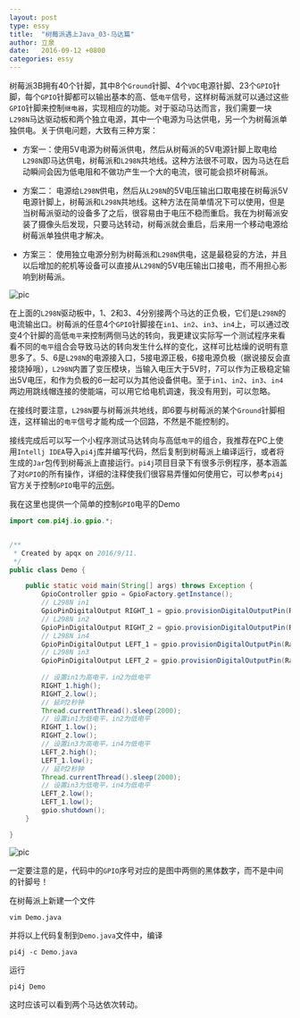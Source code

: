 ```yaml
---
layout: post
type: essy
title:  "树莓派遇上Java_03-马达篇"
author: 立泉
date:   2016-09-12 +0800
categories: essy
---
```


树莓派3B拥有40个针脚，其中8个`Ground`针脚、4个`VDC`电源针脚、23个`GPIO`针脚，每个`GPIO`针脚都可以输出基本的高、低`电平`信号，这样树莓派就可以通过这些`GPIO`针脚来控制`继电器`，实现相应的功能。对于驱动马达而言，我们需要一块`L298N`马达驱动板和两个独立电源，其中一个电源为马达供电，另一个为树莓派单独供电。关于供电问题，大致有三种方案：

* 方案一：使用5V电源为树莓派供电，然后从树莓派的5V电源针脚上取电给`L298N`即马达供电，树莓派和`L298N`共地线。这种方法很不可取，因为马达在启动瞬间会因为低电阻和不做功产生一个大的电流，很可能会损坏树莓派。

* 方案二：
电源给`L298N`供电，然后从`L298N`的5V电压输出口取电接在树莓派5V电源针脚上，树莓派和`L298N`共地线。这种方法在简单情况下可以使用，但是当树莓派驱动的设备多了之后，很容易由于电压不稳而重启。我在为树莓派安装了摄像头后发现，只要马达转动，树莓派就会重启，后来用一个移动电源给树莓派单独供电才解决。

* 方案三：
使用独立电源分别为树莓派和`L298N`供电，这是最稳妥的方法，并且以后增加的舵机等设备可以直接从`L298N`的5V电压输出口接电，而不用担心影响到树莓派。

<img class="materialboxed responsive-img" src="https://apqx.oss-cn-hangzhou.aliyuncs.com/blog/pic/l298n.jpg" alt="pic">

在上面的`L298N`驱动板中，1、2和3、4分别接两个马达的正负极，它们是`L298N`的电流输出口。树莓派的任意4个`GPIO`针脚接在`in1`、`in2`、`in3`、`in4`上，可以通过改变4个针脚的高低`电平`来控制两侧马达的转向，我更建议实际写一个测试程序来看看不同的`电平`组合会导致马达的转向发生什么样的变化，这样可比枯燥的说明有意思多了。5、6是`L298N`的电源接入口，5接电源正极，6接电源负极（据说接反会直接烧掉哦），`L298N`内置了变压模块，当输入电压大于5V时，7可以作为正极稳定输出5V电压，和作为负极的6一起可以为其他设备供电。至于`in1`、`in2`、`in3`、`in4`两边用跳线帽连接的使能端，可以用它给电机调速，我没有用到，可以忽略。

在接线时要注意，`L298N`要与树莓派共地线，即6要与树莓派的某个`Ground`针脚相连，这样输出的`电平`信号才能构成一个回路，不然是不能控制的。

接线完成后可以写一个小程序测试马达转向与高低`电平`的组合，我推荐在PC上使用`Intellj IDEA`导入`pi4j`库并编写代码，然后复制到树莓派上编译运行，或者将生成的`Jar`包传到树莓派上直接运行。`pi4j`项目目录下有很多示例程序，基本涵盖了对`GPIO`的所有操作，详细的注释使我们很容易弄懂如何使用它，可以参考`pi4j`官方关于控制`GPIO`电平的[示例](http://pi4j.com/example/control.html)。

我在这里也提供一个简单的控制`GPIO`电平的Demo

```java
import com.pi4j.io.gpio.*;


/**
 * Created by apqx on 2016/9/11.
 */
public class Demo {

    public static void main(String[] args) throws Exception {
        GpioController gpio = GpioFactory.getInstance();
        // L298N in1
        GpioPinDigitalOutput RIGHT_1 = gpio.provisionDigitalOutputPin(RaspiPin.GPIO_00, "right_1", PinState.LOW);
        // L298N in2
        GpioPinDigitalOutput RIGHT_2 = gpio.provisionDigitalOutputPin(RaspiPin.GPIO_02, "right_2", PinState.LOW);
        // L298N in4
        GpioPinDigitalOutput LEFT_1 = gpio.provisionDigitalOutputPin(RaspiPin.GPIO_04, "left_1", PinState.LOW);
        // L298N in3
        GpioPinDigitalOutput LEFT_2 = gpio.provisionDigitalOutputPin(RaspiPin.GPIO_03, "left_2", PinState.LOW);
        
        // 设置in1为高电平，in2为低电平
        RIGHT_1.high();
        RIGHT_2.low();
        // 延时2秒钟
        Thread.currentThread().sleep(2000);
        // 设置in1为低电平，in2为低电平
        RIGHT_1.low();
        RIGHT_2.low();
        // 设置in3为高电平，in4为低电平
        LEFT_2.high();
        LEFT_1.low();
        // 延时2秒钟
        Thread.currentThread().sleep(2000);
        // 设置in3为低电平，in4为低电平
        LEFT_2.low();
        LEFT_1.low();
        gpio.shutdown();
    }

}
```               
<img class="materialboxed responsive-img" src="https://apqx.oss-cn-hangzhou.aliyuncs.com/blog/pic/j8header-2b.png" alt="pic">

一定要注意的是，代码中的`GPIO`序号对应的是图中两侧的黑体数字，而不是中间的针脚号！

在树莓派上新建一个文件

```
vim Demo.java
```

并将以上代码复制到`Demo.java`文件中，编译

```
pi4j -c Demo.java
```

运行

```
pi4j Demo
```

这时应该可以看到两个马达依次转动。